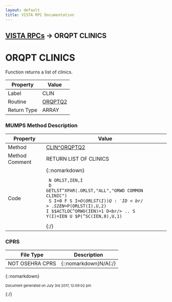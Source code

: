 ```yaml
---
layout: default
title: VISTA RPC Documentation
---
```


## [VISTA RPCs](TableOfContents) &#8594; ORQPT CLINICS
# ORQPT CLINICS

Function returns a list of clinics.

Property | Value
--- | ---
Label | CLIN
Routine | [ORQPTQ2](http://code.osehra.org/dox/Routine_ORQPTQ2_source.html)
Return Type | ARRAY




### MUMPS Method Description

Property | Value
--- | ---
Method | [CLIN^ORQPTQ2](http://code.osehra.org/dox/Routine_ORQPTQ2_source.html)
Method Comment | RETURN LIST OF CLINICS
Code | {::nomarkdown}<pre><code> N ORLST,IEN,I<br/> D GETLST^XPAR(.ORLST,"ALL","ORWD COMMON CLINIC")<br/> S I=0 F  S I=$O(ORLST(I)) Q:'I  D<br/> . S IEN=$P(ORLST(I),U,2) I $$ACTLOC^ORWU(IEN)=1 D<br/> .. S Y(I)=IEN_U_$P(^SC(IEN,0),U,1)</code></pre>{:/}



### CPRS

File Type | Description
--- | ---
NOT OSEHRA CPRS | {::nomarkdown}N/A{:/}

{::nomarkdown} <br/><p style="font-size: 11px">Document generated on July 3rd 2017, 12:09:02 pm</p>{:/}